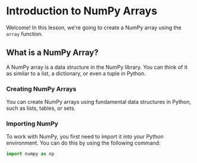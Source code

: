 # Introduction to NumPy Arrays

Welcome! In this lesson, we're going to create a NumPy array using the `array` function. 

## What is a NumPy Array?

A NumPy array is a data structure in the NumPy library. You can think of it as similar to a list, a dictionary, or even a tuple in Python. 

### Creating NumPy Arrays

You can create NumPy arrays using fundamental data structures in Python, such as lists, tables, or sets. 

### Importing NumPy

To work with NumPy, you first need to import it into your Python environment. You can do this by using the following command:

```python
import numpy as np
